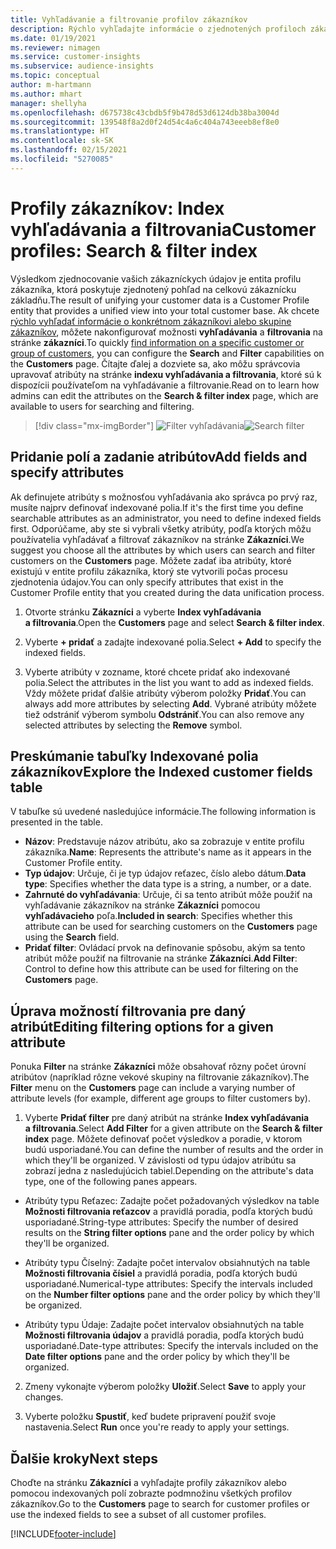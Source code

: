 ```yaml
---
title: Vyhľadávanie a filtrovanie profilov zákazníkov
description: Rýchlo vyhľadajte informácie o zjednotených profiloch zákazníkov a filtrujte konkrétne atribúty.
ms.date: 01/19/2021
ms.reviewer: nimagen
ms.service: customer-insights
ms.subservice: audience-insights
ms.topic: conceptual
author: m-hartmann
ms.author: mhart
manager: shellyha
ms.openlocfilehash: d675738c43cbdb5f9b478d53d6124db38ba3004d
ms.sourcegitcommit: 139548f8a2d0f24d54c4a6c404a743eeeb8ef8e0
ms.translationtype: HT
ms.contentlocale: sk-SK
ms.lasthandoff: 02/15/2021
ms.locfileid: "5270085"
---
```

# <a name="customer-profiles-search--filter-index"></a><span data-ttu-id="14a52-103">Profily zákazníkov: Index vyhľadávania a filtrovania</span><span class="sxs-lookup"><span data-stu-id="14a52-103">Customer profiles: Search & filter index</span></span>

<span data-ttu-id="14a52-104">Výsledkom zjednocovanie vašich zákazníckych údajov je entita profilu zákazníka, ktorá poskytuje zjednotený pohľad na celkovú zákaznícku základňu.</span><span class="sxs-lookup"><span data-stu-id="14a52-104">The result of unifying your customer data is a Customer Profile entity that provides a unified view into your total customer base.</span></span> <span data-ttu-id="14a52-105">Ak chcete [rýchlo vyhľadať informácie o konkrétnom zákazníkovi alebo skupine zákazníkov](customer-profiles.md), môžete nakonfigurovať možnosti **vyhľadávania** a **filtrovania** na stránke **zákazníci**.</span><span class="sxs-lookup"><span data-stu-id="14a52-105">To quickly [find information on a specific customer or group of customers](customer-profiles.md), you can configure the **Search** and **Filter** capabilities on the **Customers** page.</span></span> <span data-ttu-id="14a52-106">Čítajte ďalej a dozviete sa, ako môžu správcovia upravovať atribúty na stránke **indexu vyhľadávania a filtrovania**, ktoré sú k dispozícii používateľom na vyhľadávanie a filtrovanie.</span><span class="sxs-lookup"><span data-stu-id="14a52-106">Read on to learn how admins can edit the attributes on the **Search & filter index** page, which are available to users for searching and filtering.</span></span>

> [!div class="mx-imgBorder"]
> <span data-ttu-id="14a52-107">![Filter vyhľadávania](media/search-filter.png "Filter vyhľadávania")</span><span class="sxs-lookup"><span data-stu-id="14a52-107">![Search filter](media/search-filter.png "Search filter")</span></span>

## <a name="add-fields-and-specify-attributes"></a><span data-ttu-id="14a52-108">Pridanie polí a zadanie atribútov</span><span class="sxs-lookup"><span data-stu-id="14a52-108">Add fields and specify attributes</span></span>

<span data-ttu-id="14a52-109">Ak definujete atribúty s možnosťou vyhľadávania ako správca po prvý raz, musíte najprv definovať indexované polia.</span><span class="sxs-lookup"><span data-stu-id="14a52-109">If it's the first time you define searchable attributes as an administrator, you need to define indexed fields first.</span></span> <span data-ttu-id="14a52-110">Odporúčame, aby ste si vybrali všetky atribúty, podľa ktorých môžu používatelia vyhľadávať a filtrovať zákazníkov na stránke **Zákazníci**.</span><span class="sxs-lookup"><span data-stu-id="14a52-110">We suggest you choose all the attributes by which users can search and filter customers on the **Customers** page.</span></span> <span data-ttu-id="14a52-111">Môžete zadať iba atribúty, ktoré existujú v entite profilu zákazníka, ktorý ste vytvorili počas procesu zjednotenia údajov.</span><span class="sxs-lookup"><span data-stu-id="14a52-111">You can only specify attributes that exist in the Customer Profile entity that you created during the data unification process.</span></span>

1. <span data-ttu-id="14a52-112">Otvorte stránku **Zákazníci** a vyberte **Index vyhľadávania a filtrovania**.</span><span class="sxs-lookup"><span data-stu-id="14a52-112">Open the **Customers** page and select **Search & filter index**.</span></span>

2. <span data-ttu-id="14a52-113">Vyberte **+ pridať** a zadajte indexované polia.</span><span class="sxs-lookup"><span data-stu-id="14a52-113">Select **+ Add** to specify the indexed fields.</span></span>

3. <span data-ttu-id="14a52-114">Vyberte atribúty v zozname, ktoré chcete pridať ako indexované polia.</span><span class="sxs-lookup"><span data-stu-id="14a52-114">Select the attributes in the list you want to add as indexed fields.</span></span> <span data-ttu-id="14a52-115">Vždy môžete pridať ďalšie atribúty výberom položky **Pridať**.</span><span class="sxs-lookup"><span data-stu-id="14a52-115">You can always add more attributes by selecting **Add**.</span></span> <span data-ttu-id="14a52-116">Vybrané atribúty môžete tiež odstrániť výberom symbolu **Odstrániť**.</span><span class="sxs-lookup"><span data-stu-id="14a52-116">You can also remove any selected attributes by selecting the **Remove** symbol.</span></span>

## <a name="explore-the-indexed-customer-fields-table"></a><span data-ttu-id="14a52-117">Preskúmanie tabuľky Indexované polia zákazníkov</span><span class="sxs-lookup"><span data-stu-id="14a52-117">Explore the Indexed customer fields table</span></span>

<span data-ttu-id="14a52-118">V tabuľke sú uvedené nasledujúce informácie.</span><span class="sxs-lookup"><span data-stu-id="14a52-118">The following information is presented in the table.</span></span>

- <span data-ttu-id="14a52-119">**Názov**: Predstavuje názov atribútu, ako sa zobrazuje v entite profilu zákazníka.</span><span class="sxs-lookup"><span data-stu-id="14a52-119">**Name**: Represents the attribute's name as it appears in the Customer Profile entity.</span></span>
- <span data-ttu-id="14a52-120">**Typ údajov**: Určuje, či je typ údajov reťazec, číslo alebo dátum.</span><span class="sxs-lookup"><span data-stu-id="14a52-120">**Data type**: Specifies whether the data type is a string, a number, or a date.</span></span>
- <span data-ttu-id="14a52-121">**Zahrnuté do vyhľadávania**: Určuje, či sa tento atribút môže použiť na vyhľadávanie zákazníkov na stránke **Zákazníci** pomocou **vyhľadávacieho** poľa.</span><span class="sxs-lookup"><span data-stu-id="14a52-121">**Included in search**: Specifies whether this attribute can be used for searching customers on the **Customers** page using the **Search** field.</span></span>
- <span data-ttu-id="14a52-122">**Pridať filter**: Ovládací prvok na definovanie spôsobu, akým sa tento atribút môže použiť na filtrovanie na stránke **Zákazníci**.</span><span class="sxs-lookup"><span data-stu-id="14a52-122">**Add Filter**: Control to define how this attribute can be used for filtering on the **Customers** page.</span></span>

## <a name="editing-filtering-options-for-a-given-attribute"></a><span data-ttu-id="14a52-123">Úprava možností filtrovania pre daný atribút</span><span class="sxs-lookup"><span data-stu-id="14a52-123">Editing filtering options for a given attribute</span></span>

<span data-ttu-id="14a52-124">Ponuka **Filter** na stránke **Zákazníci** môže obsahovať rôzny počet úrovní atribútov (napríklad rôzne vekové skupiny na filtrovanie zákazníkov).</span><span class="sxs-lookup"><span data-stu-id="14a52-124">The **Filter** menu on the **Customers** page can include a varying number of attribute levels (for example, different age groups to filter customers by).</span></span>

1. <span data-ttu-id="14a52-125">Vyberte **Pridať filter** pre daný atribút na stránke **Index vyhľadávania a filtrovania**.</span><span class="sxs-lookup"><span data-stu-id="14a52-125">Select **Add Filter** for a given attribute on the **Search & filter index** page.</span></span> <span data-ttu-id="14a52-126">Môžete definovať počet výsledkov a poradie, v ktorom budú usporiadané.</span><span class="sxs-lookup"><span data-stu-id="14a52-126">You can define the number of results and the order in which they'll be organized.</span></span> <span data-ttu-id="14a52-127">V závislosti od typu údajov atribútu sa zobrazí jedna z nasledujúcich tabiel.</span><span class="sxs-lookup"><span data-stu-id="14a52-127">Depending on the attribute's data type, one of the following panes appears.</span></span>

- <span data-ttu-id="14a52-128">Atribúty typu Reťazec: Zadajte počet požadovaných výsledkov na table **Možnosti filtrovania reťazcov** a pravidlá poradia, podľa ktorých budú usporiadané.</span><span class="sxs-lookup"><span data-stu-id="14a52-128">String-type attributes: Specify the number of desired results on the **String filter options** pane and the order policy by which they'll be organized.</span></span>

- <span data-ttu-id="14a52-129">Atribúty typu Číselný: Zadajte počet intervalov obsiahnutých na table **Možnosti filtrovania čísiel** a pravidlá poradia, podľa ktorých budú usporiadané.</span><span class="sxs-lookup"><span data-stu-id="14a52-129">Numerical-type attributes: Specify the intervals included on the **Number filter options** pane and the order policy by which they'll be organized.</span></span>

- <span data-ttu-id="14a52-130">Atribúty typu Údaje: Zadajte počet intervalov obsiahnutých na table **Možnosti filtrovania údajov** a pravidlá poradia, podľa ktorých budú usporiadané.</span><span class="sxs-lookup"><span data-stu-id="14a52-130">Date-type attributes:  Specify the intervals included on the **Date filter options** pane and the order policy by which they'll be organized.</span></span>

2. <span data-ttu-id="14a52-131">Zmeny vykonajte výberom položky **Uložiť**.</span><span class="sxs-lookup"><span data-stu-id="14a52-131">Select **Save** to apply your changes.</span></span>

3. <span data-ttu-id="14a52-132">Vyberte položku **Spustiť**, keď budete pripravení použiť svoje nastavenia.</span><span class="sxs-lookup"><span data-stu-id="14a52-132">Select **Run** once you're ready to apply your settings.</span></span>

## <a name="next-steps"></a><span data-ttu-id="14a52-133">Ďalšie kroky</span><span class="sxs-lookup"><span data-stu-id="14a52-133">Next steps</span></span>

<span data-ttu-id="14a52-134">Choďte na stránku **Zákazníci** a vyhľadajte profily zákazníkov alebo pomocou indexovaných polí zobrazte podmnožinu všetkých profilov zákazníkov.</span><span class="sxs-lookup"><span data-stu-id="14a52-134">Go to the **Customers** page to search for customer profiles or use the indexed fields to see a subset of all customer profiles.</span></span>


[!INCLUDE[footer-include](../includes/footer-banner.md)]